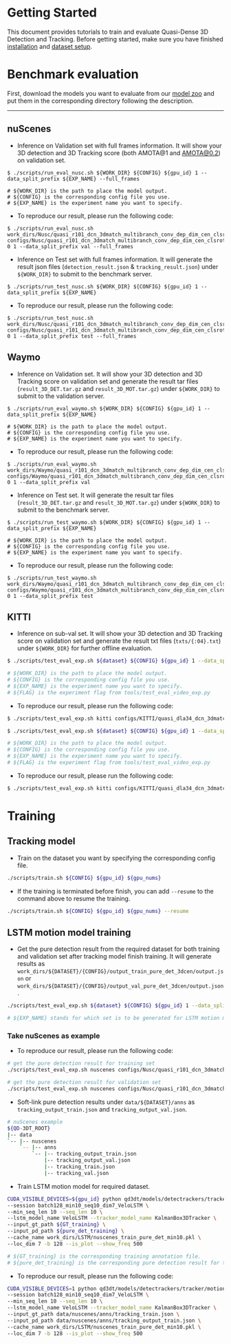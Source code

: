 # Getting Started
This document provides tutorials to train and evaluate Quasi-Dense 3D Detection and Tracking. Before getting started, make sure you have finished [installation](INSTALL.md) and [dataset setup](DATA.md).

# Benchmark evaluation
First, download the models you want to evaluate from our [model zoo](MODEL_ZOO.md) and put them in the corresponding directory following the description.
****
## nuScenes
- Inference on Validation set with full frames information. It will show your 3D detection and 3D Tracking score (both AMOTA@1 and AMOTA@0.2) on validation set.
```
$ ./scripts/run_eval_nusc.sh ${WORK_DIR} ${CONFIG} ${gpu_id} 1 --data_split_prefix ${EXP_NAME} --full_frames

# ${WORK_DIR} is the path to place the model output.
# ${CONFIG} is the corresponding config file you use.
# ${EXP_NAME} is the experiment name you want to specify.
```

- To reproduce our result, please run the following code:
```
$ ./scripts/run_eval_nusc.sh work_dirs/Nusc/quasi_r101_dcn_3dmatch_multibranch_conv_dep_dim_cen_clsrot_sep_aug_confidence_scale_no_filter/output_val_box3d_deep_depth_motion_lstm_3dcen configs/Nusc/quasi_r101_dcn_3dmatch_multibranch_conv_dep_dim_cen_clsrot_sep_aug_confidence_scale_no_filter.py 0 1 --data_split_prefix val --full_frames
```

- Inference on Test set with full frames information. It will generate the result json files (``detection_result.json`` & ``tracking_result.json``) under ``${WORK_DIR}`` to submit to the benchmark server.
```
$ ./scripts/run_test_nusc.sh ${WORK_DIR} ${CONFIG} ${gpu_id} 1 --data_split_prefix ${EXP_NAME}
```

- To reproduce our result, please run the following code:
```
$ ./scripts/run_test_nusc.sh work_dirs/Nusc/quasi_r101_dcn_3dmatch_multibranch_conv_dep_dim_cen_clsrot_sep_aug_confidence_scale_no_filter/output_test_box3d_deep_depth_motion_lstm_3dcen configs/Nusc/quasi_r101_dcn_3dmatch_multibranch_conv_dep_dim_cen_clsrot_sep_aug_confidence_scale_no_filter.py 0 1 --data_split_prefix test --full_frames
```

## Waymo
- Inference on Validation set. It will show your 3D detection and 3D Tracking score on validation set and generate the result tar files (``result_3D_DET.tar.gz`` and ``result_3D_MOT.tar.gz``) under ``${WORK_DIR}`` to submit to the validation server.

```
$ ./scripts/run_eval_waymo.sh ${WORK_DIR} ${CONFIG} ${gpu_id} 1 --data_split_prefix ${EXP_NAME}

# ${WORK_DIR} is the path to place the model output.
# ${CONFIG} is the corresponding config file you use.
# ${EXP_NAME} is the experiment name you want to specify.
```

- To reproduce our result, please run the following code:
```
$ ./scripts/run_eval_waymo.sh work_dirs/Waymo/quasi_r101_dcn_3dmatch_multibranch_conv_dep_dim_cen_clsrot_sep_aug_confidence_scale_no_filter_scaled_res/output_val_box3d_deep_depth_motion_lstm_3dcen configs/Waymo/quasi_r101_dcn_3dmatch_multibranch_conv_dep_dim_cen_clsrot_sep_aug_confidence_scale_no_filter_scaled_res.py 0 1 --data_split_prefix val
```

- Inference on Test set. It will generate the result tar files (``result_3D_DET.tar.gz`` and ``result_3D_MOT.tar.gz``) under ``${WORK_DIR}`` to submit to the benchmark server.
```
$ ./scripts/run_test_waymo.sh ${WORK_DIR} ${CONFIG} ${gpu_id} 1 --data_split_prefix ${EXP_NAME}

# ${WORK_DIR} is the path to place the model output.
# ${CONFIG} is the corresponding config file you use.
# ${EXP_NAME} is the experiment name you want to specify.
```

- To reproduce our result, please run the following code:
```
$ ./scripts/run_test_waymo.sh work_dirs/Waymo/quasi_r101_dcn_3dmatch_multibranch_conv_dep_dim_cen_clsrot_sep_aug_confidence_scale_no_filter_scaled_res/output_test_box3d_deep_depth_motion_lstm_3dcen configs/Waymo/quasi_r101_dcn_3dmatch_multibranch_conv_dep_dim_cen_clsrot_sep_aug_confidence_scale_no_filter_scaled_res.py 0 1 --data_split_prefix test
```

## KITTI
- Inference on sub-val set. It will show your 3D detection and 3D Tracking score on validation set and generate the result txt files (``txts/{:04}.txt``) under ``${WORK_DIR}`` for further offline evaluation.

```bash
$ ./scripts/test_eval_exp.sh ${dataset} ${CONFIG} ${gpu_id} 1 --data_split_prefix ${EXP_NAME} --add_ablation_exp ${FLAG}

# ${WORK_DIR} is the path to place the model output.
# ${CONFIG} is the corresponding config file you use.
# ${EXP_NAME} is the experiment name you want to specify.
# ${FLAG} is the experiment flag from tools/test_eval_video_exp.py
```

- To reproduce our result, please run the following code:
```bash
$ ./scripts/test_eval_exp.sh kitti configs/KITTI/quasi_dla34_dcn_3dmatch_multibranch_conv_dep_dim_cen_clsrot_sep_aug_confidence_subtrain_mod_anchor_ratio_small_strides_GTA.py 0 1 --data_split_prefix subval_dla34_regress_GTA_VeloLSTM --add_ablation_exp all
```

```bash
$ ./scripts/test_eval_exp.sh ${dataset} ${CONFIG} ${gpu_id} 1 --data_split_prefix ${EXP_NAME} --add_ablation_exp ${FLAG}

# ${WORK_DIR} is the path to place the model output.
# ${CONFIG} is the corresponding config file you use.
# ${EXP_NAME} is the experiment name you want to specify.
# ${FLAG} is the experiment flag from tools/test_eval_video_exp.py
```

- To reproduce our result, please run the following code:
```bash
$ ./scripts/test_eval_exp.sh kitti configs/KITTI/quasi_dla34_dcn_3dmatch_multibranch_conv_dep_dim_cen_clsrot_sep_aug_confidence_mod_anchor_ratio_small_strides_GTA.py 0 1 --data_split_prefix test_dla34_regress_GTA_VeloLSTM --add_test_set
```

# Training
## Tracking model
- Train on the dataset you want by specifying the corresponding config file.
```bash
./scripts/train.sh ${CONFIG} ${gpu_id} ${gpu_nums}
```

- If the training is terminated before finish, you can add ``--resume`` to the command above to resume the training.
```bash
./scripts/train.sh ${CONFIG} ${gpu_id} ${gpu_nums} --resume
```

## LSTM motion model training
- Get the pure detection result from the required dataset for both training and validation set after tracking model finish training. It will generate results as ``work_dirs/${DATASET}/{CONFIG}/output_train_pure_det_3dcen/output.json`` or ``work_dirs/${DATASET}/{CONFIG}/output_val_pure_det_3dcen/output.json``.
```bash
./scripts/test_eval_exp.sh ${dataset} ${CONFIG} ${gpu_id} 1 --data_split_prefix ${EXP_NAME} --pure_det

# ${EXP_NAME} stands for which set is to be generated for LSTM motion model and only accept train / val.
```
### Take nuScenes as example
- To reproduce our result, please run the following code:
```bash
# get the pure detection result for training set
./scripts/test_eval_exp.sh nuscenes configs/Nusc/quasi_r101_dcn_3dmatch_multibranch_conv_dep_dim_cen_clsrot_sep_aug_confidence_scale_no_filter.py 0 1 --data_split_prefix train --pure_det

# get the pure detection result for validation set
./scripts/test_eval_exp.sh nuscenes configs/Nusc/quasi_r101_dcn_3dmatch_multibranch_conv_dep_dim_cen_clsrot_sep_aug_confidence_scale_no_filter.py 0 1 --data_split_prefix val --pure_det
```

- Soft-link pure detection results under ``data/${DATASET}/anns`` as ``tracking_output_train.json`` and ``tracking_output_val.json``.
```bash
# nuScenes example
${QD-3DT_ROOT}
|-- data
`-- |-- nuscenes
    `-- |-- anns
        `-- |-- tracking_output_train.json
            |-- tracking_output_val.json
            |-- tracking_train.json
            |-- tracking_val.json
```

- Train LSTM motion model for required dataset.
```bash
CUDA_VISIBLE_DEVICES=${gpu_id} python qd3dt/models/detectrackers/tracker/motion_lstm.py ${DATASET} train \
--session batch128_min10_seq10_dim7_VeloLSTM \
--min_seq_len 10 --seq_len 10 \
--lstm_model_name VeloLSTM --tracker_model_name KalmanBox3DTracker \
--input_gt_path ${GT_training} \
--input_pd_path ${pure_det_training} \
--cache_name work_dirs/LSTM/nuscenes_train_pure_det_min10.pkl \
--loc_dim 7 -b 128 --is_plot --show_freq 500

# ${GT_training} is the corresponding training annotation file.
# ${pure_det_training} is the corresponding pure detection result for training set.
```

- To reproduce our result, please run the following code:
```bash
CUDA_VISIBLE_DEVICES=1 python qd3dt/models/detectrackers/tracker/motion_lstm.py nuscenes train \
--session batch128_min10_seq10_dim7_VeloLSTM \
--min_seq_len 10 --seq_len 10 \
--lstm_model_name VeloLSTM --tracker_model_name KalmanBox3DTracker \
--input_gt_path data/nuscenes/anns/tracking_train.json \
--input_pd_path data/nuscenes/anns/tracking_output_train.json \
--cache_name work_dirs/LSTM/nuscenes_train_pure_det_min10.pkl \
--loc_dim 7 -b 128 --is_plot --show_freq 500
```
